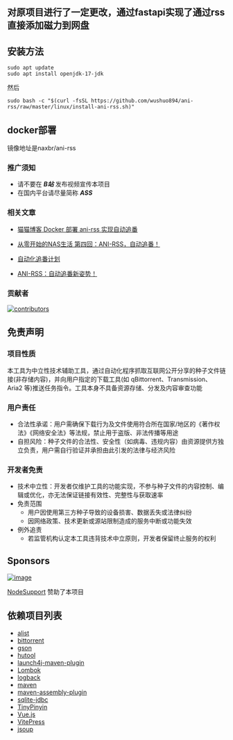 

## 对原项目进行了一定更改，通过fastapi实现了通过rss直接添加磁力到网盘

## 安装方法
```
sudo apt update
sudo apt install openjdk-17-jdk
```
然后
```
sudo bash -c "$(curl -fsSL https://github.com/wushuo894/ani-rss/raw/master/linux/install-ani-rss.sh)"
```

## docker部署

镜像地址是naxbr/ani-rss



### 推广须知

- 请不要在 ***B站*** 发布视频宣传本项目
- 在国内平台请尽量简称 ***ASS***

### 相关文章

- [猫猫博客 Docker 部署 ani-rss 实现自动追番](https://catcat.blog/docker-ani-rss.html)

- [从零开始的NAS生活 第四回：ANI-RSS，自动追番！](https://www.wtsss.fun/archives/qhaQ3M7v)

- [自动化追番计划](http://jinghuashang.cn/posts/8f622332.html)

- [ANI-RSS：自动追番新姿势！](https://www.himiku.com/archives/ani-rss.html)

### 贡献者

<a href="https://github.com/wushuo894/ani-rss/graphs/contributors">
  <img src="https://contrib.rocks/image?repo=wushuo894/ani-rss" alt="contributors" />
</a>



## 免责声明

### 项目性质

本工具为中立性技术辅助工具，通过自动化程序抓取互联网公开分享的种子文件链接(非存储内容)，并向用户指定的下载工具(如
qBittorrent、Transmission、Aria2 等)推送任务指令。工具本身不具备资源存储、分发及内容审查功能

### 用户责任

- 合法性承诺：用户需确保下载行为及文件使用符合所在国家/地区的《著作权法》《网络安全法》等法规，禁止用于盗版、非法传播等用途
- 自担风险：种子文件的合法性、安全性（如病毒、违规内容）由资源提供方独立负责，用户需自行验证并承担由此引发的法律与经济风险

### 开发者免责

- 技术中立性：开发者仅维护工具的功能实现，不参与种子文件的内容控制、编辑或优化，亦无法保证链接有效性、完整性与获取速率
- 免责范围
    - 用户因使用第三方种子导致的设备损害、数据丢失或法律纠纷
    - 因网络政策、技术更新或源站限制造成的服务中断或功能失效
- 例外追责
    - 若监管机构认定本工具违背技术中立原则，开发者保留终止服务的权利

## Sponsors

[![image](https://github.com/wushuo894/ani-rss-docs/raw/master/docs/image/support.nodeget.com_page_promotion_id%3D88.webp)](https://yxvm.com/)

[NodeSupport](https://github.com/NodeSeekDev/NodeSupport) 赞助了本项目

## 依赖项目列表

- [alist](https://github.com/AlistGo/alist)
- [bittorrent](https://www.eclipse.org/)
- [gson](https://github.com/google/gson)
- [hutool](https://hutool.cn/)
- [launch4j-maven-plugin](https://github.com/orphan-oss/launch4j-maven-plugin)
- [Lombok](https://github.com/projectlombok/lombok)
- [logback](https://github.com/qos-ch/logback)
- [maven](https://github.com/apache/maven)
- [maven-assembly-plugin](https://github.com/apache/maven-assembly-plugin)
- [sqlite-jdbc](https://github.com/xerial/sqlite-jdbc)
- [TinyPinyin](https://github.com/promeG/TinyPinyin)
- [Vue.js](https://cn.vuejs.org/)
- [VitePress](https://vitepress.dev/zh/)
- [jsoup](https://github.com/jhy/jsoup)

